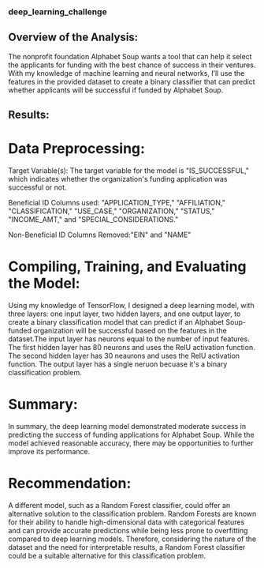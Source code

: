 ### deep_learning_challenge

## Overview of the Analysis:

The nonprofit foundation Alphabet Soup wants a tool that can help it select the applicants for funding with the best chance of success in their ventures. With my knowledge of machine learning and neural networks, I’ll use the features in the provided dataset to create a binary classifier that can predict whether applicants will be successful if funded by Alphabet Soup.

## Results:

# Data Preprocessing:

Target Variable(s): The target variable for the model is "IS_SUCCESSFUL," which indicates whether the organization's funding application was successful or not. 

Beneficial ID Columns used: "APPLICATION_TYPE," "AFFILIATION," "CLASSIFICATION," "USE_CASE," "ORGANIZATION," "STATUS," "INCOME_AMT," and "SPECIAL_CONSIDERATIONS."

Non-Beneficial ID Columns Removed:"EIN" and "NAME" 


# Compiling, Training, and Evaluating the Model:

Using my knowledge of TensorFlow, I designed a deep learning model, with three layers: one input layer, two hidden layers, and one output layer, to create a binary classification model that can predict if an Alphabet Soup-funded organization will be successful based on the features in the dataset.The input layer has neurons equal to the number of input features. The first hidden layer has 80 neurons and uses the RelU activation function. The second hidden layer has 30 neaurons and uses the RelU activation function. The output layer has a single neruon becuase it's a binary classification problem. 

# Summary:

In summary, the deep learning model demonstrated moderate success in predicting the success of funding applications for Alphabet Soup. While the model achieved reasonable accuracy, there may be opportunities to further improve its performance. 

# Recommendation:

A different model, such as a Random Forest classifier, could offer an alternative solution to the classification problem. Random Forests are known for their ability to handle high-dimensional data with categorical features and can provide accurate predictions while being less prone to overfitting compared to deep learning models. Therefore, considering the nature of the dataset and the need for interpretable results, a Random Forest classifier could be a suitable alternative for this classification problem.